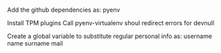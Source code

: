Add the github dependencies as:
  pyenv

  
  Install TPM plugins
  Call pyenv-virtualenv shoul redirect errors for devnull

Create a global variable to substitute regular personal info as:
  username
  name
  surname
  mail

